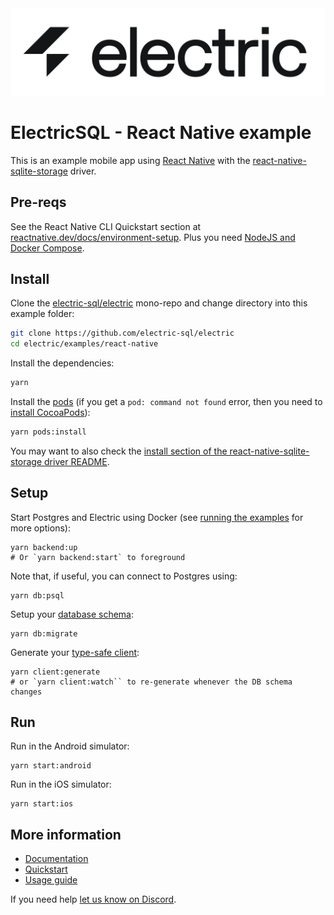 <a href="https://electric-sql.com">
  <picture>
    <source media="(prefers-color-scheme: dark)"
        srcset="https://raw.githubusercontent.com/electric-sql/meta/main/identity/ElectricSQL-logo-light-trans.svg"
    />
    <source media="(prefers-color-scheme: light)"
        srcset="https://raw.githubusercontent.com/electric-sql/meta/main/identity/ElectricSQL-logo-black.svg"
    />
    <img alt="ElectricSQL logo"
        src="https://raw.githubusercontent.com/electric-sql/meta/main/identity/ElectricSQL-logo-black.svg"
    />
  </picture>
</a>

# ElectricSQL - React Native example

This is an example mobile app using [React Native](https://reactnative.dev) with the [react-native-sqlite-storage](https://www.npmjs.com/package/react-native-sqlite-storage) driver.

## Pre-reqs

See the React Native CLI Quickstart section at [reactnative.dev/docs/environment-setup](https://reactnative.dev/docs/environment-setup). Plus you need [NodeJS and Docker Compose](https://electric-sql.com/docs/usage/installation/prereqs).

## Install

Clone the [electric-sql/electric](https://github.com/electric-sql/electric) mono-repo and change directory into this example folder:

```sh
git clone https://github.com/electric-sql/electric
cd electric/examples/react-native
```

Install the dependencies:

```sh
yarn
```

Install the [pods](https://cocoapods.org) (if you get a `pod: command not found` error, then you need to [install CocoaPods](https://guides.cocoapods.org/using/getting-started.html)):

```sh
yarn pods:install
```

You may want to also check the [install section of the react-native-sqlite-storage driver README](https://github.com/andpor/react-native-sqlite-storage#installation).

## Setup

Start Postgres and Electric using Docker (see [running the examples](https://electric-sql.com/docs/examples/notes/running) for more options):

```shell
yarn backend:up
# Or `yarn backend:start` to foreground
```

Note that, if useful, you can connect to Postgres using:

```shell
yarn db:psql
```

Setup your [database schema](https://electric-sql.com/docs/usage/data-modelling):

```shell
yarn db:migrate
```

Generate your [type-safe client](https://electric-sql.com/docs/usage/data-access/client):

```shell
yarn client:generate
# or `yarn client:watch`` to re-generate whenever the DB schema changes
```

## Run

Run in the Android simulator:

```shell
yarn start:android
```

Run in the iOS simulator:

```shell
yarn start:ios
```

## More information

- [Documentation](https://electric-sql.com/docs)
- [Quickstart](https://electric-sql.com/docs/quickstart)
- [Usage guide](https://electric-sql.com/docs/usage)

If you need help [let us know on Discord](https://discord.electric-sql.com).
